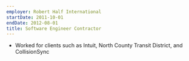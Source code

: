 ```yaml
---
employer: Robert Half International
startDate: 2011-10-01
endDate: 2012-08-01
title: Software Engineer Contractor
---
```

- Worked for clients such as Intuit, North County Transit District, and CollisionSync
